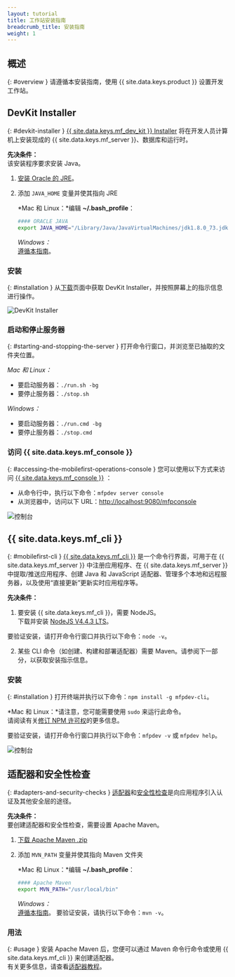 ```yaml
---
layout: tutorial
title: 工作站安装指南
breadcrumb_title: 安装指南
weight: 1
---
```

<!-- NLS_CHARSET=UTF-8 -->
## 概述
{: #overview }
请遵循本安装指南，使用 {{ site.data.keys.product }} 设置开发工作站。

## DevKit Installer
{: #devkit-installer }
[{{ site.data.keys.mf_dev_kit }} Installer]({{site.baseurl}}/tutorials/en/foundation/8.0/installation-configuration/development/mobilefirst) 将在开发人员计算机上安装现成的 {{ site.data.keys.mf_server }}、数据库和运行时。  

**先决条件：**  
该安装程序要求安装 Java。

1. [安装 Oracle 的 JRE](http://www.oracle.com/technetwork/java/javase/downloads/jre8-downloads-2133155.html)。
    
2. 添加 `JAVA_HOME` 变量并使其指向 JRE

    *Mac 和 Linux：*编辑 **~/.bash_profile**：
    
    ```bash
    #### ORACLE JAVA
    export JAVA_HOME="/Library/Java/JavaVirtualMachines/jdk1.8.0_73.jdk/Contents/Home"
    ```
    
    *Windows：*  
    [遵循本指南](https://confluence.atlassian.com/doc/setting-the-java_home-variable-in-windows-8895.html)。

### 安装
{: #installation }
从[下载]({{site.baseurl}}/downloads/)页面中获取 DevKit Installer，并按照屏幕上的指示信息进行操作。

![DevKit Installer](devkit-installer.png)

### 启动和停止服务器
{: #starting-and-stopping-the-server }
打开命令行窗口，并浏览至已抽取的文件夹位置。

*Mac 和 Linux：*  

* 要启动服务器：`./run.sh -bg`
* 要停止服务器：`./stop.sh`

*Windows：*  

* 要启动服务器：`./run.cmd -bg`
* 要停止服务器：`./stop.cmd`

### 访问 {{ site.data.keys.mf_console }}
{: #accessing-the-mobilefirst-operations-console }
您可以使用以下方式来访问 [{{ site.data.keys.mf_console }}]({{site.baseurl}}/tutorials/en/foundation/8.0/product-overview/components/console/) ：

* 从命令行中，执行以下命令：`mfpdev server console`
* 从浏览器中，访问以下 URL：[http://localhost:9080/mfpconsole](http://localhost:9080/mfpconsole)

![控制台]({{site.baseurl}}/tutorials/en/foundation/8.0/product-overview/components/console/dashboard.png)

## {{ site.data.keys.mf_cli }}
{: #mobilefirst-cli }
[{{ site.data.keys.mf_cli }}]({{site.baseurl}}/tutorials/en/foundation/8.0/application-development/using-mobilefirst-cli-to-manage-mobilefirst-artifacts) 是一个命令行界面，可用于在 {{ site.data.keys.mf_server }} 中注册应用程序、在 {{ site.data.keys.mf_server }} 中提取/推送应用程序、创建 Java 和 JavaScript 适配器、管理多个本地和远程服务器，以及使用“直接更新”更新实时应用程序等。

**先决条件：**  
1. 要安装 {{ site.data.keys.mf_cli }}，需要 NodeJS。  
 下载并安装 [NodeJS V4.4.3 LTS](https://nodejs.org/en/)。

 要验证安装，请打开命令行窗口并执行以下命令：`node -v`。

2. 某些 CLI 命令（如创建、构建和部署适配器）需要 Maven。请参阅下一部分，以获取安装指示信息。

### 安装
{: #installation }
打开终端并执行以下命令：`npm install -g mfpdev-cli`。  

*Mac 和 Linux：*请注意，您可能需要使用 `sudo` 来运行此命令。  
请阅读有关[修订 NPM 许可权](https://docs.npmjs.com/getting-started/fixing-npm-permissions)的更多信息。
    
要验证安装，请打开命令行窗口并执行以下命令：`mfpdev -v` 或 `mfpdev help`。

![控制台](mfpdev-cli.png)

## 适配器和安全性检查
{: #adapters-and-security-checks }
[适配器]({{site.baseurl}}/tutorials/en/foundation/8.0/adapters)和[安全性检查]({{site.baseurl}}/tutorials/en/foundation/8.0/authentication-and-security)是向应用程序引入认证及其他安全层的途径。

**先决条件：**  
要创建适配器和安全性检查，需要设置 Apache Maven。  
    
1. [下载 Apache Maven .zip](https://maven.apache.org/download.cgi)
2. 添加 `MVN_PATH` 变量并使其指向 Maven 文件夹
    
    *Mac 和 Linux：*编辑 **~/.bash_profile**：
    
    ```bash
    #### Apache Maven
    export MVN_PATH="/usr/local/bin"
    ```

    *Windows：*  
    [遵循本指南](http://crunchify.com/how-to-setupinstall-maven-classpath-variable-on-windows-7/)。
要验证安装，请执行以下命令：`mvn -v`。
### 用法
{: #usage }
安装 Apache Maven 后，您便可以通过 Maven 命令行命令或使用 {{ site.data.keys.mf_cli }} 来创建适配器。  
有关更多信息，请查看[适配器教程]({{site.baseurl}}/tutorials/en/foundation/8.0/adapters)。

